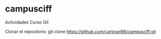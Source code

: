 # campusciff
Actividades Curso Git

Clonar el repositorio: git clone https://github.com/carlosei98/campusciff.git
